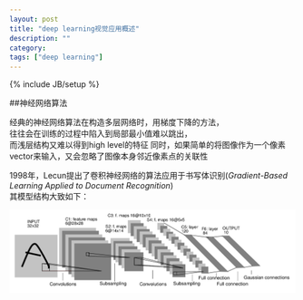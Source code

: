 ```yaml
---
layout: post
title: "deep learning视觉应用概述"
description: ""
category: 
tags: ["deep learning"]
---
```

{% include JB/setup %}

##神经网络算法

经典的神经网络算法在构造多层网络时，用梯度下降的方法，   
往往会在训练的过程中陷入到局部最小值难以跳出，   
而浅层结构又难以得到high level的特征
同时，如果简单的将图像作为一个像素vector来输入，又会忽略了图像本身邻近像素点的关联性   

1998年，Lecun提出了卷积神经网络的算法应用于书写体识别(*Gradient-Based Learning Applied to Document Recognition*)  
其模型结构大致如下：

![CNN结构](../_images/CNN.png)

